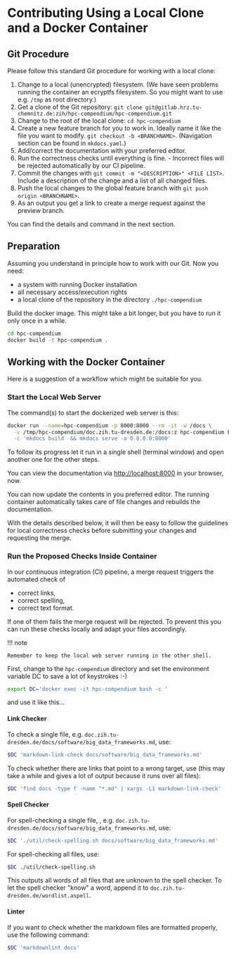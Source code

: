# Contributing Using a Local Clone and a Docker Container

## Git Procedure

Please follow this standard Git procedure for working with a local clone:

1. Change to a local (unencrypted) filesystem. (We have seen problems running the container
an ecryptfs filesystem. So you might
want to use e.g. `/tmp` as root directory.)
1. Get a clone of the Git repository: `git clone git@gitlab.hrz.tu-chemnitz.de:zih/hpc-compendium/hpc-compendium.git`
1. Change to the root of the local clone: `cd hpc-compendium`
1. Create a new feature branch for you to work in. Ideally name it like the file you want
to modify. `git checkout -b <BRANCHNAME>`. (Navigation section can be found in `mkdocs.yaml`.)
1. Add/correct the documentation with your preferred editor.
1. Run the correctness checks until everything is fine. - Incorrect files will be rejected
automatically by our CI pipeline.
1. Commit the changes with `git commit -m "<DESCRIPTION>" <FILE LIST>`. Include a description
of the change and a list of all changed files.
1. Push the local changes to the global feature branch with `git push origin <BRANCHNAME>`.
1. As an output you get a link to create a merge request against the preview branch.

You can find the details and command in the next section.

## Preparation

Assuming you understand in principle how to work with our Git. Now you need:

* a system with running Docker installation
* all necessary access/execution rights
* a local clone of the repository in the directory `./hpc-compendium`

Build the docker image. This might take a bit longer, but you have to
run it only once in a while.

```Bash
cd hpc-compendium
docker build -t hpc-compendium .
```

## Working with the Docker Container

Here is a suggestion of a workflow which might be suitable for you.

### Start the Local Web Server

The command(s) to start the dockerized web server is this:

```Bash
docker run --name=hpc-compendium -p 8000:8000 --rm -it -w /docs \
  -v /tmp/hpc-compendium/doc.zih.tu-dresden.de:/docs:z hpc-compendium bash \
  -c 'mkdocs build  && mkdocs serve -a 0.0.0.0:8000'
```

To follow its progress let it run in a single shell (terminal window)
and open another one for the other steps.

You can view the documentation via
[http://localhost:8000](http://localhost:8000) in your browser, now.

You can now update the contents in you preferred editor.
The running container automatically takes care of file changes and rebuilds the
documentation.

With the details described below, it will then be easy to follow the guidelines
for local correctness checks before submitting your changes and requesting
the merge.

### Run the Proposed Checks Inside Container

In our continuous integration (CI) pipeline, a merge request triggers the automated check of

* correct links,
* correct spelling,
* correct text format.

If one of them fails the merge request will be rejected. To prevent this you can run these
checks locally and adapt your files accordingly.

!!! note

    Remember to keep the local web server running in the other shell.

First, change to the `hpc-compendium` directory and set the environment
variable DC to save a lot of keystrokes :-)

```Bash
export DC='docker exec -it hpc-compendium bash -c '
```

and use it like this...

#### Link Checker

To check a single file, e.g.
`doc.zih.tu-dresden.de/docs/software/big_data_frameworks.md`, use:

```Bash
$DC 'markdown-link-check docs/software/big_data_frameworks.md'
```

To check whether there are links that point to a wrong target, use
(this may take a while and gives a lot of output because it runs over all files):

```Bash
$DC 'find docs -type f -name "*.md" | xargs -L1 markdown-link-check'
```

#### Spell Checker

For spell-checking a single file, , e.g.
`doc.zih.tu-dresden.de/docs/software/big_data_frameworks.md`, use:

```Bash
$DC './util/check-spelling.sh docs/software/big_data_frameworks.md'
```

For spell-checking all files, use:

```Bash
$DC ./util/check-spelling.sh
```

This outputs all words of all files that are unknown to the spell checker.
To let the spell checker "know" a word, append it to
`doc.zih.tu-dresden.de/wordlist.aspell`.

#### Linter

If you want to check whether the markdown files are formatted properly, use the following command:

```Bash
$DC 'markdownlint docs'
```
